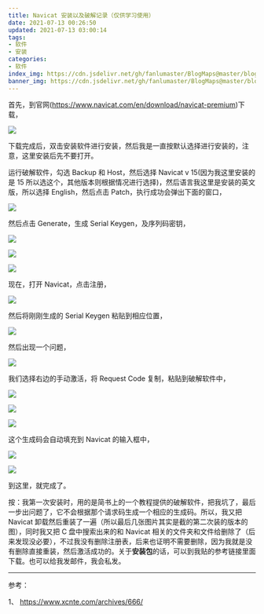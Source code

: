 ```yaml
---
title: Navicat 安装以及破解记录（仅供学习使用）
date: 2021-07-13 00:26:50
updated: 2021-07-13 03:00:14
tags:
- 软件
- 安装
categories:
- 软件
index_img: https://cdn.jsdelivr.net/gh/fanlumaster/BlogMaps@master/blogs/pictures/20210713013432.png
banner_img: https://cdn.jsdelivr.net/gh/fanlumaster/BlogMaps@master/blogs/pictures/20210713013432.png
---
```


首先，到官网(<https://www.navicat.com/en/download/navicat-premium>)下载，

![](https://cdn.jsdelivr.net/gh/fanlumaster/BlogMaps@master/blogs/pictures/20210713002753.png)

下载完成后，双击安装软件进行安装，然后我是一直按默认选择进行安装的，注意，这里安装后先不要打开。

运行破解软件，勾选 Backup 和 Host，然后选择 Navicat v 15(因为我这里安装的是 15 所以选这个，其他版本则根据情况进行选择)，然后语言我这里是安装的英文版，所以选择 English，然后点击 Patch，执行成功会弹出下面的窗口，

![](https://cdn.jsdelivr.net/gh/fanlumaster/BlogMaps@master/blogs/pictures/20210713003738.png)

然后点击 Generate，生成 Serial Keygen，及序列码密钥，

![](https://cdn.jsdelivr.net/gh/fanlumaster/BlogMaps@master/blogs/pictures/20210713003631.png)

![](https://cdn.jsdelivr.net/gh/fanlumaster/BlogMaps@master/blogs/pictures/20210713003824.png)

![](https://cdn.jsdelivr.net/gh/fanlumaster/BlogMaps@master/blogs/pictures/20210713004026.png)

现在，打开 Navicat，点击注册，

![](https://cdn.jsdelivr.net/gh/fanlumaster/BlogMaps@master/blogs/pictures/20210713003914.png)

然后将刚刚生成的 Serial Keygen 粘贴到相应位置，

![](https://cdn.jsdelivr.net/gh/fanlumaster/BlogMaps@master/blogs/pictures/20210713004101.png)

然后出现一个问题，

![](https://cdn.jsdelivr.net/gh/fanlumaster/BlogMaps@master/blogs/pictures/20210713004237.png)

我们选择右边的手动激活，将 Request Code 复制，粘贴到破解软件中，

![](https://cdn.jsdelivr.net/gh/fanlumaster/BlogMaps@master/blogs/pictures/20210713004311.png)

![](https://cdn.jsdelivr.net/gh/fanlumaster/BlogMaps@master/blogs/pictures/20210713004420.png)

![](https://cdn.jsdelivr.net/gh/fanlumaster/BlogMaps@master/blogs/pictures/20210713010249.png)

这个生成码会自动填充到 Navicat 的输入框中，

![](https://cdn.jsdelivr.net/gh/fanlumaster/BlogMaps@master/blogs/pictures/20210713010207.png)

![](https://cdn.jsdelivr.net/gh/fanlumaster/BlogMaps@master/blogs/pictures/20210713010228.png)

到这里，就完成了。

按：我第一次安装时，用的是简书上的一个教程提供的破解软件，把我坑了，最后一步出问题了，它不会根据那个请求码生成一个相应的生成码。所以，我又把 Navicat 卸载然后重装了一遍（所以最后几张图片其实是截的第二次装的版本的图），同时我又把 C 盘中搜索出来的和 Navicat 相关的文件夹和文件给删除了（后来发现没必要），不过我没有删除注册表，后来也证明不需要删除，因为我就是没有删除直接重装，然后激活成功的。关于**安装包**的话，可以到我贴的参考链接里面下载。也可以给我发邮件，我会私发。

---

参考：

1、 <https://www.xcnte.com/archives/666/>